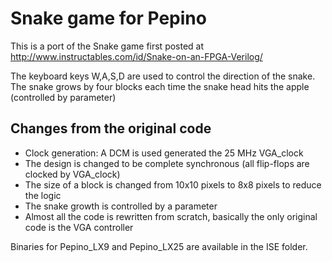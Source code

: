 Snake game for Pepino
=======================

This is a port of the Snake game first posted at http://www.instructables.com/id/Snake-on-an-FPGA-Verilog/

The keyboard keys W,A,S,D are used to control the direction of the snake.
The snake grows by four blocks each time the snake head hits the apple (controlled by parameter)


Changes from the original code
------------------------------

- Clock generation: A DCM is used generated the 25 MHz VGA_clock
- The design is changed to be complete synchronous (all flip-flops are clocked by VGA_clock)
- The size of a block is changed from 10x10 pixels to 8x8 pixels to reduce the logic
- The snake growth is controlled by a parameter
- Almost all the code is rewritten from scratch, basically the only original code is the VGA controller

Binaries for Pepino_LX9 and Pepino_LX25 are available in the ISE folder.
